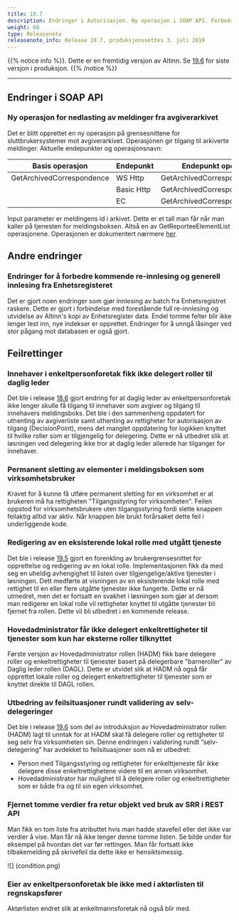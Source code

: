 ```yaml
---
title: 19.7
description: Endringer i Autorisasjon. Ny operasjon i SOAP API. Forbedringer i innlesing av data fra Enhetsregisteret. Feilrettinger.
weight: 60
type: Releasenote
releasenote_info: Release 19.7, produksjonssettes 3. juli 2019
---
```

{{% notice info %}}.
Dette er en fremtidig versjon av Altinn. Se [19.6](../19-6) for siste versjon i produksjon.
{{% /notice %}}
***

## Endringer i SOAP API

### Ny operasjon for nedlasting av meldinger fra avgiverarkivet

Det er blitt opprettet en ny operasjon på grensesnittene for sluttbrukersystemer mot avgiverarkivet. Operasjonen gir tilgang til arkiverte meldinger.
Aktuelle endepunkter og operasjonsnavn:

|Basis operasjon|Endepunkt|Endepunkt operasjon|Endepunkt URL|
|---------------|---------|-------------------|-------------|
|GetArchivedCorrespondence|WS Http|GetArchivedCorrespondence|https://www.altinn.no/ArchiveExternal/ReporteeArchiveExternal.svc|
| |Basic Http|GetArchivedCorrespondenceBasic|https://www.altinn.no/ArchiveExternal/ReporteeArchiveExternalBasic.svc|
| |EC|GetArchivedCorrespondenceEC|https://www.altinn.no/ArchiveExternal/ReporteeArchiveExternalEC.svc|

Input parameter er meldingens id i arkivet. Dette er et tall man får når man kaller på tjenesten for meldingsboksen. Altså en av GetReporteeElementList operasjonene. Operasjonen er dokumentert nærmere [her](/docs/api/soap/grensesnitt).

## Andre endringer

### Endringer for å forbedre kommende re-innlesing og generell innlesing fra Enhetsregisteret

Det er gjort noen endringer som gjør innlesing av batch fra Enhetsregistret raskere. Dette er gjort i forbindelse med forestående full re-innlesing og utvidelse av Altinn's kopi av Enhetsregister data.
Endel tomme felter blir ikke lenger lest inn, nye indekser er opprettet. Endringer for å unngå låsinger ved stor pågang mot databasen er også gjort.

## Feilrettinger

### Innehaver i enkeltpersonforetak fikk ikke delegert roller til daglig leder

Det ble i release [18.6](/docs/ny-funksjonalitet/releases/2018/18-6) gjort endring for at daglig leder av enkeltpersonforetak ikke lenger skulle få tilgang til innehaver som avgiver og tilgang til innehavers meldingsboks. Det ble i den sammenheng oppdatert for uthenting av avgiverliste samt uthenting av rettigheter for autorisasjon av tilgang (DecisionPoint), mens det manglet oppdatering for logikken knyttet til hvilke roller som er tilgjengelig for delegering. Dette er nå utbedret slik at løsningen ved delegering ikke tror at daglig leder allerede har tilganger for innehaver.

### Permanent sletting av elementer i meldingsboksen som virksomhetsbruker

Kravet for å kunne få utføre permanent sletting for en virksomhet er at brukeren må ha rettigheten "Tilgangsstyring for virksomheten". Feilen oppstod for virksomhetsbrukere uten tilgangsstyring fordi slette knappen feilaktig alltid var aktiv. Når knappen ble brukt forårsaket dette feil i underliggende kode.

### Redigering av en eksisterende lokal rolle med utgått tjeneste

Det ble i release [19.5](../19-5) gjort en forenkling av brukergrensesnittet for opprettelse og redigering av en lokal rolle. Implementasjonen fikk da med seg en uheldig avhengighet til listen over tilgjengelige/aktive tjenester i løsningen. Dett medførte at visningen av en eksisterende lokal rolle med rettighet til en eller flere utgåtte tjenester ikke fungerte. Dette er nå utmedret, men det er fortsatt en svakhet i løsningen som gjør at dersom man redigerer en lokal rolle vil rettigheter knyttet til utgåtte tjenester bli fjernet fra rollen. Dette vil bli utbedret i en kommende release.

### Hovedadministrator får ikke delegert enkeltrettigheter til tjenester som kun har eksterne roller tilknyttet

Første versjon av Hovedadministrator rollen (HADM) fikk bare delegere roller og enkeltrettigheter til tjenester basert på delegerbare "barneroller" av Daglig leder rollen (DAGL). Dette er utvidet slik at HADM nå også får opprettet lokale roller og delegert enkeltrettigheter til tjenester som er knyttet direkte til DAGL rollen.

### Utbedring av feilsituasjoner rundt validering av selv-delegeringer

Det ble i release [19.6](../19-6) som del av introduksjon av Hovedadministrator rollen (HADM) lagt til unntak for at HADM skal få delegere roller og rettigheter til seg selv fra virksomheten sin. Denne endringen i validering rundt “selv-delegering” har avdekket to feilsituasjoner som nå er utbedret:

- Person med Tilgangsstyring og rettigheter for enkelttjeneste får ikke delegere disse enkeltrettighetene videre til en annen virksomhet.
- Hovedadministrator har mulighet til å delegere roller og enkeltrettigheter som er både fra og til sin egen virksomhet.

### Fjernet tomme verdier fra retur objekt ved bruk av SRR i REST API

Man fikk en tom liste fra atributtet hvis man hadde stavefeil eller det ikke var verdier å vise. Man får nå ikke lenger denne tomme listen. Se bilde under for eksempel på hvordan det var før rettingen. Man får fortsatt ikke tilbakemelding på skrivefeil da dette ikke er hensiktsmessig.

![] (condition.png)

### Eier av enkeltpersonforetak ble ikke med i aktørlisten til regnskapsfører

Aktørlisten endret slik at enkeltmannsforetak nå også blir med.
